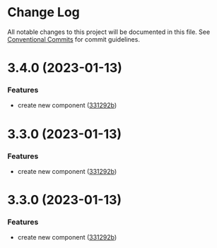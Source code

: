 # Change Log

All notable changes to this project will be documented in this file.
See [Conventional Commits](https://conventionalcommits.org) for commit guidelines.

# 3.4.0 (2023-01-13)


### Features

* create new component ([331292b](https://github.com/leonunes-cyber/lerna-model/commit/331292b7b6d3f6343b9c17cc8bd997aa2096884a))





# 3.3.0 (2023-01-13)


### Features

* create new component ([331292b](https://github.com/leonunes-cyber/lerna-model/commit/331292b7b6d3f6343b9c17cc8bd997aa2096884a))





# 3.3.0 (2023-01-13)


### Features

* create new component ([331292b](https://github.com/leonunes-cyber/lerna-model/commit/331292b7b6d3f6343b9c17cc8bd997aa2096884a))
